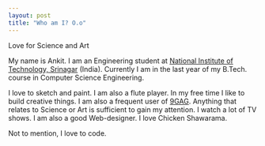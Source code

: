 ```yaml
---
layout: post
title: "Who am I? O.o"
---
```


<div class="message">
  Love for Science and Art
</div>

My name is Ankit. I am an Engineering student at [National Institute of Technology, 
Srinagar](http://nitsri.net) (India). Currently I am in the last year of my B.Tech. 
course in Computer Science Engineering.

I love to sketch and paint. I am also a flute player. In my free time I like to 
build creative things. I am also a frequent user of [9GAG](http://9gag.tv). Anything
that relates to Science or Art is sufficient to gain my attention. I watch a lot 
of TV shows. I am also a good Web-designer. I love Chicken Shawarama.

Not to mention, I love to code.